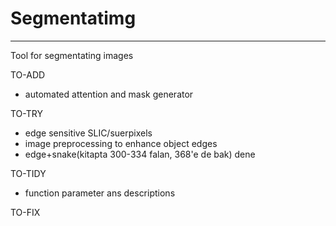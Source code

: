 # Segmentatimg
---
Tool for segmentating images

TO-ADD
- automated attention and mask generator

TO-TRY
- edge sensitive SLIC/suerpixels
- image preprocessing to enhance object edges
- edge+snake(kitapta 300-334 falan, 368'e de bak) dene

TO-TIDY
- function parameter ans descriptions

TO-FIX